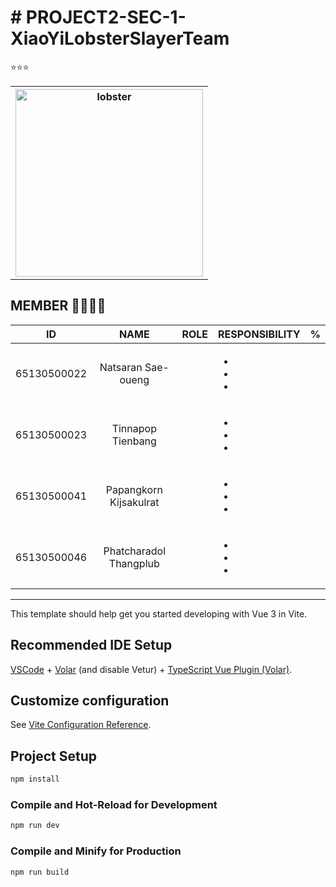 # # PROJECT2-SEC-1-XiaoYiLobsterSlayerTeam

⭐⭐⭐

<table align=center>
  <th>
    <img src="https://i.pinimg.com/236x/61/9f/a3/619fa348347bc8f3255f3a1c0452f6d6--rock-lobster-the-rock.jpg" height="300" width="300" alt="lobster">
  </th>
</table>

 ## MEMBER 👨‍👨‍👦‍👦
|    **ID**   |    **NAME**    |      **ROLE**      | **RESPONSIBILITY** | **%** |
|:-----------:|:--------------:|:------------------:|--------------------|-------|
| 65130500022 | Natsaran Sae-oueng |  | <ul><li></li>  <li></li> <li></li> </ul>  	 |  |
| 65130500023 | Tinnapop Tienbang  | | <ul><li></li>  <li></li> <li></li> </ul>  | |
| 65130500041 | Papangkorn Kijsakulrat |      | <ul><li></li>  <li></li> <li></li> </ul>  |  |
| 65130500046 | Phatcharadol Thangplub  |    | <ul><li></li>  <li></li> <li></li> </ul>| |
---



This template should help get you started developing with Vue 3 in Vite.

## Recommended IDE Setup

[VSCode](https://code.visualstudio.com/) + [Volar](https://marketplace.visualstudio.com/items?itemName=Vue.volar) (and disable Vetur) + [TypeScript Vue Plugin (Volar)](https://marketplace.visualstudio.com/items?itemName=Vue.vscode-typescript-vue-plugin).

## Customize configuration

See [Vite Configuration Reference](https://vitejs.dev/config/).

## Project Setup

```sh
npm install
```

### Compile and Hot-Reload for Development

```sh
npm run dev
```

### Compile and Minify for Production

```sh
npm run build
```
